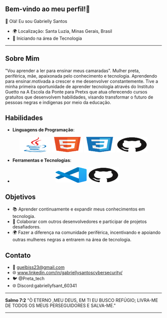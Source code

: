 ##  Bem-vindo ao meu perfil!👋


👋 Olá! Eu sou Gabrielly Santos

- 🌍 Localização: Santa Luzia, Minas Gerais, Brasil
- 🌟 Iniciando na área de Tecnologia

---
## Sobre Mim
"Vou aprender a ler para ensinar meus camaradas".
Mulher preta, periférica, mãe, apaixonada pelo conhecimento e tecnologia.
Aprendendo para ensinar.motivada a crescer e me desenvolver constantemente. 
Tive a minha primeira oportunidade de aprender tecnologia através do Instituto Guetto na A Escola da Ponte para Pretxs  que atua oferecendo cursos gratuitos que desenvolvem habilidades, visando transformar o futuro de pessoas negras e indígenas por meio da educação.

## Habilidades

- **Linguagens de Programação**: 

<p align="center">
<img src="https://raw.githubusercontent.com/devicons/devicon/master/icons/java/java-original.svg" alt="Java" width="100" height="50"/>
<img src="https://raw.githubusercontent.com/devicons/devicon/master/icons/html5/html5-original.svg" alt="HTML" width="100" height="50"/>
<img src="https://raw.githubusercontent.com/devicons/devicon/master/icons/css3/css3-original.svg" alt="CSS" width="100" height="50"/>
<img src="https://raw.githubusercontent.com/devicons/devicon/master/icons/github/github-original.svg" alt="GitHub" width="100" height="50"/>
</p>

- **Ferramentas e Tecnologias**:
- <p align="center">
  <img src="https://raw.githubusercontent.com/devicons/devicon/master/icons/vscode/vscode-original.svg" alt="Visual Studio Code" width="100" height="50"/>
  <img src="https://raw.githubusercontent.com/devicons/devicon/master/icons/github/github-original.svg" alt="GitHub" width="100" height="50"/>
</p>

## Objetivos
- 📚 Aprender continuamente e expandir meus conhecimentos em tecnologia.
- 💼 Colaborar com outros desenvolvedores e participar de projetos desafiadores.
- 🌍 Fazer a diferença na comunidade periférica, incentivando e apoiando outras mulheres negras a entrarem na área de tecnologia.

## Contato

- 📧 guelbiss23@gmail.com
- 🌐 www.linkedin.com/in/gabriellysantoscybersecurity/
- 🐦 @Preta_tech
- 🌐 Discord:gabriellyfsant_60341

---
**Salmo 7:2**
"Ò ETERNO ,MEU DEUS, EM TI EU BUSCO REFÚGIO; LIVRA-ME DE TODOS OS MEUS PERSEGUIDORES E SALVA-ME."


---



<!--
**Gabriellyfsant/Gabriellyfsant** is a ✨ _special_ ✨ repository because its `README.md` (this file) appears on your GitHub profile.


Here are some ideas to get you started:


- 🔭 I’m currently working on ...
- 🌱 I’m currently learning ...
- 👯 I’m looking to collaborate on ...
- 🤔 I’m looking for help with ...
- 💬 Ask me about ...
- 📫 How to reach me: ...
- 😄 Pronouns: ...
- ⚡ Fun fact: ...
-->
